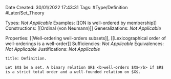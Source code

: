 <div class="topSpace"></div>

Date Created: 30/01/2022 17:43:31
Tags: #Type/Definition #Later/Set_Theory

Types: <i>Not Applicable</i>
Examples: [[ON is well-ordered by membership]]
Constructions: [[Ordinal (von Neumann)]]
Generalizations: <i>Not Applicable</i>

Properties: [[Well-ordering well-orders subsets]], [[Lexicographical order of well-orderings is a well-order]]
Sufficiencies: <i>Not Applicable</i>
Equivalences: <i>Not Applicable</i>
Justifications: <i>Not Applicable</i>

``` ad-Definition
title: Definition.

Let $X$ be a set. A binary relation $R$ <b>well-orders $X$</b> if $R$ is a strict total order and a well-founded relation on $X$.

```
